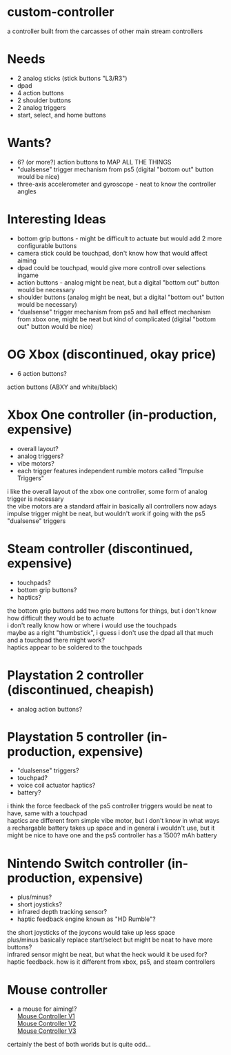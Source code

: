 # custom-controller
a controller built from the carcasses of other main stream controllers

# Needs
* 2 analog sticks (stick buttons "L3/R3")
* dpad
* 4 action buttons
* 2 shoulder buttons
* 2 analog triggers
* start, select, and home buttons

# Wants?
* 6? (or more?) action buttons to MAP ALL THE THINGS
* "dualsense" trigger mechanism from ps5 (digital "bottom out" button would be nice)
* three-axis accelerometer and gyroscope - neat to know the controller angles

# Interesting Ideas
* bottom grip buttons - might be difficult to actuate but would add 2 more configurable buttons
* camera stick could be touchpad, don't know how that would affect aiming
* dpad could be touchpad, would give more controll over selections ingame
* action buttons - analog might be neat, but a digital "bottom out" button would be necessary
* shoulder buttons (analog might be neat, but a digital "bottom out" button would be necessary)
* "dualsense" trigger mechanism from ps5 and hall effect mechanism from xbox one, might be neat but kind of complicated (digital "bottom out" button would be nice)

# OG Xbox (discontinued, okay price)
* 6 action buttons?

action buttons (ABXY and white/black)

# Xbox One controller (in-production, expensive)
* overall layout?
* analog triggers?
* vibe motors?
* each trigger features independent rumble motors called "Impulse Triggers"

i like the overall layout of the xbox one controller, some form of analog trigger is necessary<br/>
the vibe motors are a standard affair in basically all controllers now adays<br/>
impulse trigger might be neat, but wouldn't work if going with the ps5 "dualsense" triggers

# Steam controller (discontinued, expensive)
* touchpads?
* bottom grip buttons?
* haptics?

the bottom grip buttons add two more buttons for things, but i don't know how difficult they would be to actuate<br/>
i don't really know how or where i would use the touchpads<br/>
maybe as a right "thumbstick", i guess i don't use the dpad all that much and a touchpad there might work?<br/>
haptics appear to be soldered to the touchpads

# Playstation 2 controller (discontinued, cheapish)
* analog action buttons?

# Playstation 5 controller (in-production, expensive)
* "dualsense" triggers?
* touchpad?
* voice coil actuator haptics?
* battery?

i think the force feedback of the ps5 controller triggers would be neat to have, same with a touchpad<br/>
haptics are different from simple vibe motor, but i don't know in what ways<br/>
a rechargable battery takes up space and in general i wouldn't use, but it might be nice to have one and the ps5 controller has a 1500? mAh battery

# Nintendo Switch controller (in-production, expensive)
* plus/minus?
* short joysticks?
* infrared depth tracking sensor?
* haptic feedback engine known as "HD Rumble"?

the short joysticks of the joycons would take up less space<br/>
plus/minus basically replace start/select but might be neat to have more buttons?<br/>
infrared sensor might be neat, but what the heck would it be used for?<br/>
haptic feedback. how is it different from xbox, ps5, and steam controllers

# Mouse controller
* a mouse for aiming!?<br/>
[Mouse Controller V1](https://www.youtube.com/watch?v=KC9tUrWcFmw)<br/>
[Mouse Controller V2](https://www.youtube.com/watch?v=udLHC-M1m9c)<br/>
[Mouse Controller V3](https://www.youtube.com/watch?v=ZaaFEWz5uaQ)

certainly the best of both worlds but is quite odd...
